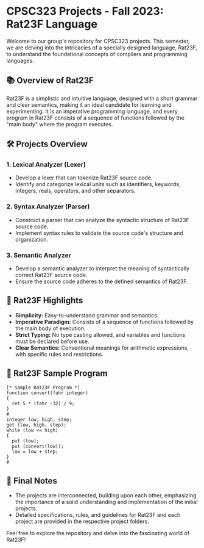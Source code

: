 # CPSC323 Projects - Fall 2023: Rat23F Language

Welcome to our group's repository for CPSC323 projects. This semester, we are delving into the intricacies of a specially designed language, Rat23F, to understand the foundational concepts of compilers and programming languages.

## 📚 Overview of Rat23F
Rat23F is a simplistic and intuitive language, designed with a short grammar and clear semantics, making it an ideal candidate for learning and experimenting. It is an imperative programming language, and every program in Rat23F consists of a sequence of functions followed by the "main body" where the program executes.

## 🛠 Projects Overview
### 1. **Lexical Analyzer (Lexer)**
   - Develop a lexer that can tokenize Rat23F source code.
   - Identify and categorize lexical units such as identifiers, keywords, integers, reals, operators, and other separators.

### 2. **Syntax Analyzer (Parser)**
   - Construct a parser that can analyze the syntactic structure of Rat23F source code.
   - Implement syntax rules to validate the source code's structure and organization.

### 3. **Semantic Analyzer**
   - Develop a semantic analyzer to interpret the meaning of syntactically correct Rat23F source code.
   - Ensure the source code adheres to the defined semantics of Rat23F.

## 🌟 Rat23F Highlights
- **Simplicity:** Easy-to-understand grammar and semantics.
- **Imperative Paradigm:** Consists of a sequence of functions followed by the main body of execution.
- **Strict Typing:** No type casting allowed, and variables and functions must be declared before use.
- **Clear Semantics:** Conventional meanings for arithmetic expressions, with specific rules and restrictions.

## 📄 Rat23F Sample Program
```plaintext
[* Sample Rat23F Program *]
function convert(fahr integer)
{
  ret 5 * (fahr -32) / 9;
}
#
integer low, high, step;
get (low, high, step);
while (low <= high)
{
  put (low);
  put (convert(low));
  low = low + step;
}
#
```

## 📢 Final Notes
- The projects are interconnected, building upon each other, emphasizing the importance of a solid understanding and implementation of the initial projects.
- Detailed specifications, rules, and guidelines for Rat23F and each project are provided in the respective project folders.

Feel free to explore the repository and delve into the fascinating world of Rat23F!
